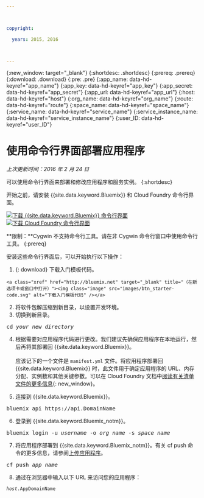 ```yaml
---

 

copyright:

  years: 2015, 2016

 

---
```


{:new_window: target="_blank"}
{:shortdesc: .shortdesc}
{:prereq: .prereq}
{:download: .download}
{:pre: .pre}
{:app_name: data-hd-keyref="app_name"}
{:app_key: data-hd-keyref="app_key"}
{:app_secret: data-hd-keyref="app_secret"}
{:app_url: data-hd-keyref="app_url"}
{:host: data-hd-keyref="host"}
{:org_name: data-hd-keyref="org_name"}
{:route: data-hd-keyref="route"}
{:space_name: data-hd-keyref="space_name"}
{:service_name: data-hd-keyref="service_name"}
{:service_instance_name: data-hd-keyref="service_instance_name"}
{:user_ID: data-hd-keyref="user_ID"}

# 使用命令行界面部署应用程序
*上次更新时间：2016 年 2 月 24 日*

可以使用命令行界面来部署和修改应用程序和服务实例。
{:shortdesc}

开始之前，请安装 {{site.data.keyword.Bluemix}} 和 Cloud Foundry 命令行界面。

<p>
<a class="xref" href="http://clis.ng.bluemix.net/ui/home.html" target="_blank" title="（在新选项卡或窗口中打开）"><img class="image" src="images/btn_bx_commandline.svg" alt="下载 {{site.data.keyword.Bluemix}} 命令行界面" /> </a>  <a class="xref" href="https://github.com/cloudfoundry/cli/releases" target="_blank" title="（在新选项卡或窗口中打开）"><img class="image" src="images/btn_cf_commandline.svg" alt="下载 Cloud Foundry 命令行界面" /> </a>
</p>

**限制：**Cygwin 不支持命令行工具。请在非 Cygwin 命令行窗口中使用命令行工具。
{:prereq}

安装这些命令行界面后，可以开始执行以下操作：

  1. {: download} 下载入门模板代码。 
      
    <a class="xref" href="http://bluemix.net" target="_blank" title="（在新选项卡或窗口中打开）"><img class="image" src="images/btn_starter-code.svg" alt="下载入门模板代码" /></a>  
  2. 将软件包解压缩到新目录，以设置开发环境。
  3. 切换到新目录。
  
  <pre class="pre">cd <var class="keyword varname">your_new_directory</var></pre>
  
   4.  根据需要对应用程序代码进行更改。我们建议先确保应用程序在本地运行，然后再将其部署回 {{site.data.keyword.Bluemix}}。<br><br>应该记下的一个文件是 `manifest.yml` 文件。将应用程序部署回 {{site.data.keyword.Bluemix}} 时，此文件用于确定应用程序的 URL、内存分配、实例数和其他关键参数。可以在 Cloud Foundry 文档中[阅读有关清单文件的更多信息](https://docs.cloudfoundry.org/devguide/deploy-apps/manifest.html){: new_window}。
  
  5. 连接到 {{site.data.keyword.Bluemix}}。
  
  <pre class="pre">bluemix api https://api.<span class="keyword" data-hd-keyref="DomainName">DomainName</span></pre>
  
  6. 登录到 {{site.data.keyword.Bluemix_notm}}。
 
  <pre class="pre">bluemix login -u <var class="keyword varname" data-hd-keyref="user_ID">username</var> -o <var class="keyword varname" data-hd-keyref="org_name">org_name</var> -s <var class="keyword varname" data-hd-keyref="space_name">space_name</var></pre>
  
  7. 将应用程序部署到 {{site.data.keyword.Bluemix_notm}}。有关 cf push 命令的更多信息，请参阅[上传应用程序](./upload_app.html)。
  
  <pre class="pre">cf push <var class="keyword varname" data-hd-keyref="app_name">app_name</var></pre>
  
  8. 通过在浏览器中输入以下 URL 来访问您的应用程序：
  
  <pre class="codeblock"><code><var class="keyword varname" data-hd-keyref="host">host</var>.<span class="keyword" data-hd-keyref="APPDomain">AppDomainName</span></code></pre>
